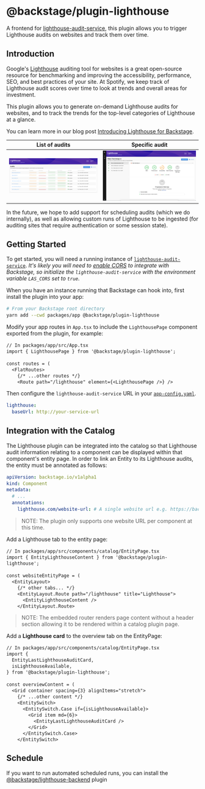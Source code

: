 # @backstage/plugin-lighthouse

A frontend for [lighthouse-audit-service](https://github.com/spotify/lighthouse-audit-service), this plugin allows you to trigger Lighthouse audits on websites and track them over time.

## Introduction

Google's [Lighthouse](https://developers.google.com/web/tools/lighthouse) auditing tool for websites
is a great open-source resource for benchmarking and improving the accessibility, performance, SEO, and best practices of your site.
At Spotify, we keep track of Lighthouse audit scores over time to look at trends and overall areas for investment.

This plugin allows you to generate on-demand Lighthouse audits for websites, and to track the trends for the
top-level categories of Lighthouse at a glance.

You can learn more in our blog post [Introducing Lighthouse for Backstage](https://backstage.io/blog/2020/04/06/lighthouse-plugin).

| List of audits                                                                | Specific audit                                                                        |
| ----------------------------------------------------------------------------- | ------------------------------------------------------------------------------------- |
| ![Screen shot of the main Lighthouse plugin page](images/lighthouse-page.png) | ![Screen shot of the resulting audit in the Lighthouse plugin](images/audit-view.png) |

In the future, we hope to add support for scheduling audits (which we do internally), as well as allowing
custom runs of Lighthouse to be ingested (for auditing sites that require authentication or some session state).

## Getting Started

To get started, you will need a running instance of [`lighthouse-audit-service`](https://github.com/spotify/lighthouse-audit-service).
_It's likely you will need to [enable CORS](https://developer.mozilla.org/en-US/docs/Web/HTTP/CORS) to integrate with Backstage, so initialize the `lighthouse-audit-service` with the environment variable `LAS_CORS` set to `true`._

When you have an instance running that Backstage can hook into, first install the plugin into your app:

```bash
# From your Backstage root directory
yarn add --cwd packages/app @backstage/plugin-lighthouse
```

Modify your app routes in `App.tsx` to include the `LighthousePage` component exported from the plugin, for example:

```tsx
// In packages/app/src/App.tsx
import { LighthousePage } from '@backstage/plugin-lighthouse';

const routes = (
  <FlatRoutes>
    {/* ...other routes */}
    <Route path="/lighthouse" element={<LighthousePage />} />
```

Then configure the `lighthouse-audit-service` URL in your [`app-config.yaml`](https://github.com/backstage/backstage/blob/master/app-config.yaml).

```yaml
lighthouse:
  baseUrl: http://your-service-url
```

## Integration with the Catalog

The Lighthouse plugin can be integrated into the catalog so that Lighthouse audit information relating to a component
can be displayed within that component's entity page. In order to link an Entity to its Lighthouse audits, the entity
must be annotated as follows:

```yaml
apiVersion: backstage.io/v1alpha1
kind: Component
metadata:
  # ...
  annotations:
    lighthouse.com/website-url: # A single website url e.g. https://backstage.io/
```

> NOTE: The plugin only supports one website URL per component at this time.

Add a Lighthouse tab to the entity page:

```tsx
// In packages/app/src/components/catalog/EntityPage.tsx
import { EntityLighthouseContent } from '@backstage/plugin-lighthouse';

const websiteEntityPage = (
  <EntityLayout>
    {/* other tabs... */}
    <EntityLayout.Route path="/lighthouse" title="Lighthouse">
      <EntityLighthouseContent />
    </EntityLayout.Route>
```

> NOTE: The embedded router renders page content without a header section
> allowing it to be rendered within a catalog plugin page.

Add a **Lighthouse card** to the overview tab on the EntityPage:

```tsx
// In packages/app/src/components/catalog/EntityPage.tsx
import {
  EntityLastLighthouseAuditCard,
  isLighthouseAvailable,
} from '@backstage/plugin-lighthouse';

const overviewContent = (
  <Grid container spacing={3} alignItems="stretch">
    {/* ...other content */}
    <EntitySwitch>
      <EntitySwitch.Case if={isLighthouseAvailable}>
        <Grid item md={6}>
          <EntityLastLighthouseAuditCard />
        </Grid>
      </EntitySwitch.Case>
    </EntitySwitch>
```

## Schedule

If you want to run automated scheduled runs, you can install the [@backstage/lighthouse-backend](../lighthouse-backend/README.md) plugin
